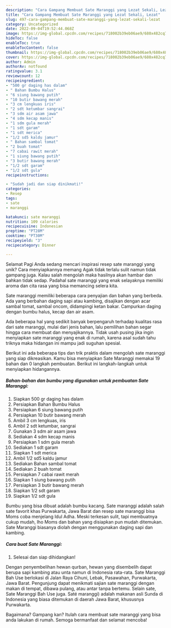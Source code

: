 ```yaml
---
description: "Cara Gampang Membuat Sate Maranggi yang Lezat Sekali, Lezat"
title: "Cara Gampang Membuat Sate Maranggi yang Lezat Sekali, Lezat"
slug: 497-cara-gampang-membuat-sate-maranggi-yang-lezat-sekali-lezat
category: Uncategorized
date: 2022-09-04T19:52:44.068Z
image: https://img-global.cpcdn.com/recipes/718002b39eb06ae9/680x482cq70/sate-maranggi-foto-resep-utama.jpg
hideToc: false
enableToc: true
enableTocContent: false
thumbnail: https://img-global.cpcdn.com/recipes/718002b39eb06ae9/680x482cq70/sate-maranggi-foto-resep-utama.jpg
cover: https://img-global.cpcdn.com/recipes/718002b39eb06ae9/680x482cq70/sate-maranggi-foto-resep-utama.jpg
author: Admin
authorAv: notfound
ratingvalue: 3.1
reviewcount: 12
recipeingredient:
- "500 gr daging has dalam"
- " Bahan Bumbu Halus"
- "6 siung bawang putih"
- "10 butir bawang merah"
- "3 cm lengkuas iris"
- "2 sdt ketumbar sangrai"
- "3 sdm air asam jawa"
- "4 sdm kecap manis"
- "1 sdm gula merah"
- "1 sdt garam"
- "1 sdt merica"
- "1/2 sd5 kaldu jamur"
- " Bahan sambal tomat"
- "2 buah tomat"
- "7 cabai rawit merah"
- "1 siung bawang putih"
- "3 butir bawang merah"
- "1/2 sdt garam"
- "1/2 sdt gula"
recipeinstructions:

- "Sudah jadi dan siap dinikmati!"
categories:
- Resep
tags:
- sate
- maranggi

katakunci: sate maranggi 
nutrition: 109 calories
recipecuisine: Indonesian
preptime: "PT28M"
cooktime: "PT30M"
recipeyield: "3"
recipecategory: Dinner

---
```



Selamat Pagi Anda sedang mencari inspirasi resep sate maranggi yang unik? Cara menyiapkannya memang Agak tidak terlalu sulit namun tidak gampang juga. Kalau salah mengolah maka hasilnya akan hambar dan bahkan tidak sedap. Padahal sate maranggi yang enak selayaknya memiliki aroma dan cita rasa yang bisa memancing selera kita.


Sate maranggi memiliki beberapa cara penyajian dan bahan yang berbeda. Ada yang berbahan daging sapi atau kambing, disajikan dengan acar sambal tomat, sambal oncom, didampingi ketan bakar. Campurkan daging dengan bumbu halus, kecap dan air asam.

Ada beberapa hal yang sedikit banyak berpengaruh terhadap kualitas rasa dari sate maranggi, mulai dari jenis bahan, lalu pemilihan bahan segar hingga cara membuat dan menyajikannya. Tidak usah pusing jika ingin menyiapkan sate maranggi yang enak di rumah, karena asal sudah tahu triknya maka hidangan ini mampu jadi suguhan spesial.


Berikut ini ada beberapa tips dan trik praktis dalam mengolah sate maranggi yang siap dikreasikan. Kamu bisa menyiapkan Sate Maranggi memakai 19 bahan dan 0 langkah pembuatan. Berikut ini langkah-langkah untuk menyiapkan hidangannya.

<!--inarticleads1-->

##### Bahan-bahan dan bumbu yang digunakan untuk pembuatan Sate Maranggi:

1. Siapkan 500 gr daging has dalam
1. Persiapkan  Bahan Bumbu Halus
1. Persiapkan 6 siung bawang putih
1. Persiapkan 10 butir bawang merah
1. Ambil 3 cm lengkuas, iris
1. Ambil 2 sdt ketumbar, sangrai
1. Gunakan 3 sdm air asam jawa
1. Sediakan 4 sdm kecap manis
1. Persiapkan 1 sdm gula merah
1. Sediakan 1 sdt garam
1. Siapkan 1 sdt merica
1. Ambil 1/2 sd5 kaldu jamur
1. Sediakan  Bahan sambal tomat
1. Sediakan 2 buah tomat
1. Persiapkan 7 cabai rawit merah
1. Siapkan 1 siung bawang putih
1. Persiapkan 3 butir bawang merah
1. Siapkan 1/2 sdt garam
1. Siapkan 1/2 sdt gula


Bumbu yang bisa dibuat adalah bumbu kacang. Sate maranggi adalah salah sate favorit khas Purwakarta, Jawa Barat dan resep sate maranggi bisa Moms coba menjelang Idul Adha. Meski terkesan sulit, tapi membuatnya cukup mudah, lho Moms dan bahan yang disiapkan pun mudah ditemukan. Sate Maranggi biasanya diolah dengan menggunakan daging sapi dan kambing. 

<!--inarticleads2-->

##### Cara buat Sate Maranggi:


1. Selesai dan siap dihidangkan!

Dengan penyembelihan hewan qurban, hewan yang disembelih dapat berupa sapi kambing atau unta namun di Indonesia rata-rata. Sate Maranggi Bah Use berlokasi di Jalan Raya Cihuni, Lebak, Pasawahan, Purwakarta, Jawa Barat. Pengunjung dapat menikmati sajian sate maranggi dengan makan di tempat, dibawa pulang, atau antar tanpa bertemu. Selain sate, Sate Maranggi Bah Use juga. Saté maranggi) adalah makanan asli Sunda di Indonesia yang biasa ditemukan di daerah Jawa Barat, khususnya Purwakarta. 

Bagaimana? Gampang kan? Itulah cara membuat sate maranggi yang bisa anda lakukan di rumah. Semoga bermanfaat dan selamat mencoba!
